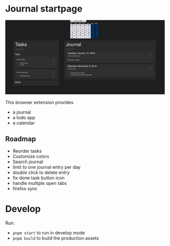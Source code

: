 # Journal startpage

![screenshot](./assets/screenshot.png)

This browser extension provides 
- a journal
- a todo app
- a calendar

## Roadmap

- Reorder tasks
- Customize colors
- Search journal
- limit to one journal entry per day
- double click to delete entry
- fix done task button icon
- handle multiple open tabs
- firefox sync

# Develop

Run:

- `pnpm start` to run in develop mode
- `pnpm build` to build the production assets
